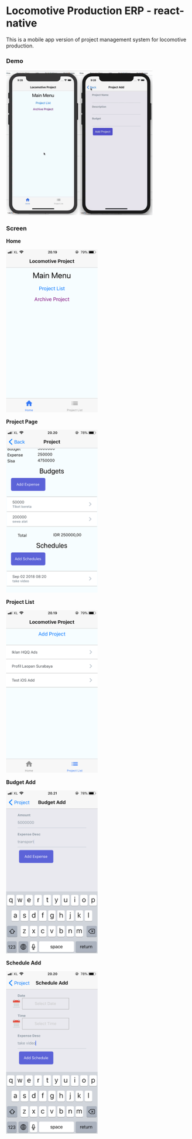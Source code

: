 # Locomotive Production ERP - react-native

This is a mobile app version of project management system for locomotive production.

### Demo

<img src="https://raw.githubusercontent.com/ardasatata/LocErp_ReactNative/master/img/gif1.gif?token=AQwS_NwaZoAID-kRzjGvkjmclqt4xGKTks5bmSmWwA%3D%3D" width="200"><img src="https://raw.githubusercontent.com/ardasatata/LocErp_ReactNative/master/img/gif2.gif?token=AQwS_PP9UqiC7EhOCN2sOiKK579Awqloks5bmSmYwA%3D%3D" width="200">

### Screen
**Home**

<img src="https://raw.githubusercontent.com/ardasatata/LocErp_ReactNative/master/img/20180901_131947000_iOS.png?token=AQwS_Brcyq8EUSkjWiN0XGJiq1rHFVp2ks5bmRriwA%3D%3D" width="250">

**Project Page**

<img src="https://raw.githubusercontent.com/ardasatata/LocErp_ReactNative/master/img/20180901_132058000_iOS.png?token=AQwS_DxxoMBUZFvFijXaL-JjWSVIL7Bpks5bmRxFwA%3D%3D" width="250">

**Project List**

<img src="https://raw.githubusercontent.com/ardasatata/LocErp_ReactNative/master/img/20180901_131953000_iOS.png?token=AQwS_O4R13y3fW7ZwiPnlJtS0cmfrOMEks5bmRwXwA%3D%3D" width="250">

**Budget Add**

<img src="https://raw.githubusercontent.com/ardasatata/LocErp_ReactNative/master/img/20180901_132113000_iOS.png?token=AQwS_Htm1Qm3z47sFUbTgM7UrLKLO2Heks5bmRxNwA%3D%3D" width="250">

**Schedule Add**

<img src="https://raw.githubusercontent.com/ardasatata/LocErp_ReactNative/master/img/20180901_132050000_iOS.png?token=AQwS_MHBcuN66sazV731tRIWajaSoLfJks5bmRw1wA%3D%3D" width="250">

